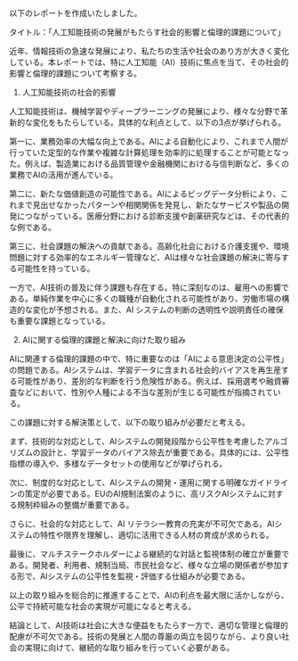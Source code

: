 以下のレポートを作成いたしました。

タイトル：「人工知能技術の発展がもたらす社会的影響と倫理的課題について」

近年、情報技術の急速な発展により、私たちの生活や社会のあり方が大きく変化している。本レポートでは、特に人工知能（AI）技術に焦点を当て、その社会的影響と倫理的課題について考察する。

1. 人工知能技術の社会的影響

人工知能技術は、機械学習やディープラーニングの発展により、様々な分野で革新的な変化をもたらしている。具体的な利点として、以下の3点が挙げられる。

第一に、業務効率の大幅な向上である。AIによる自動化により、これまで人間が行っていた定型的な作業や複雑な計算処理を効率的に処理することが可能となった。例えば、製造業における品質管理や金融機関における与信判断など、多くの業務でAIの活用が進んでいる。

第二に、新たな価値創造の可能性である。AIによるビッグデータ分析により、これまで見出せなかったパターンや相関関係を発見し、新たなサービスや製品の開発につながっている。医療分野における診断支援や創薬研究などは、その代表的な例である。

第三に、社会課題の解決への貢献である。高齢化社会における介護支援や、環境問題に対する効率的なエネルギー管理など、AIは様々な社会課題の解決に寄与する可能性を持っている。

一方で、AI技術の普及に伴う課題も存在する。特に深刻なのは、雇用への影響である。単純作業を中心に多くの職種が自動化される可能性があり、労働市場の構造的な変化が予想される。また、AI システムの判断の透明性や説明責任の確保も重要な課題となっている。

2. AIに関する倫理的課題と解決に向けた取り組み

AIに関連する倫理的課題の中で、特に重要なのは「AIによる意思決定の公平性」の問題である。AIシステムは、学習データに含まれる社会的バイアスを再生産する可能性があり、差別的な判断を行う危険性がある。例えば、採用選考や融資審査などにおいて、性別や人種による不当な差別が生じる可能性が指摘されている。

この課題に対する解決策として、以下の取り組みが必要だと考える。

まず、技術的な対応として、AIシステムの開発段階から公平性を考慮したアルゴリズムの設計と、学習データのバイアス除去が重要である。具体的には、公平性指標の導入や、多様なデータセットの使用などが挙げられる。

次に、制度的な対応として、AIシステムの開発・運用に関する明確なガイドラインの策定が必要である。EUのAI規制法案のように、高リスクAIシステムに対する規制枠組みの整備が重要である。

さらに、社会的な対応として、AI リテラシー教育の充実が不可欠である。AIシステムの特性や限界を理解し、適切に活用できる人材の育成が求められる。

最後に、マルチステークホルダーによる継続的な対話と監視体制の確立が重要である。開発者、利用者、規制当局、市民社会など、様々な立場の関係者が参加する形で、AIシステムの公平性を監視・評価する仕組みが必要である。

以上の取り組みを総合的に推進することで、AIの利点を最大限に活かしながら、公平で持続可能な社会の実現が可能になると考える。

結論として、AI技術は社会に大きな便益をもたらす一方で、適切な管理と倫理的配慮が不可欠である。技術の発展と人間の尊厳の両立を図りながら、より良い社会の実現に向けて、継続的な取り組みを行っていく必要がある。